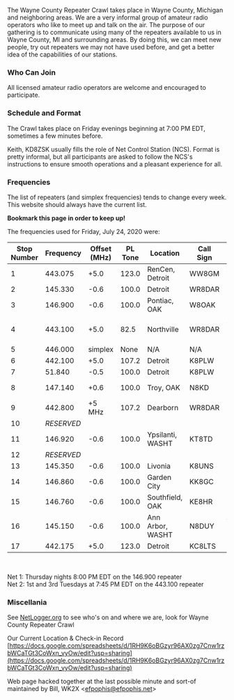 The Wayne County Repeater Crawl takes place in Wayne County, Michigan and neighboring areas. We are a very informal group of amateur radio operators who like to meet up and talk on the air. The purpose of our gathering is to communicate using many of the repeaters available to us in Wayne County, MI and surrounding areas. By doing this, we can meet new people, try out repeaters we may not have used before, and get a better idea of the capabilities of our stations. 

### Who Can Join

All licensed amateur radio operators are welcome and encouraged to participate.

### Schedule and Format

The Crawl takes place on Friday evenings beginning at 7:00 PM EDT, sometimes a few minutes before.

Keith, KD8ZSK usually fills the role of Net Control Station (NCS). Format is pretty informal, but all participants are asked to follow the NCS's instructions to ensure smooth operations and a pleasant experience for all.

### Frequencies

The list of repeaters (and simplex frequencies) tends to change every week. This website should always have the current list. 

**Bookmark this page in order to keep up!**

The frequencies used for Friday, July 24, 2020 were:


|Stop Number | Frequency  | Offset (MHz)   | PL Tone  | Location        |  Call Sign | Other Info    |
|------------|------------|-----------|----------|-----------------|------------|---------------|
|1           | 443.075    | +5.0     | 123.0    | RenCen, Detroit | WW8GM      | Allstar 47185 |
|2           | 145.330    | -0.6  | 100.0    | Detroit         | WR8DAR     |               |
|3           | 146.900    | -0.6  | 100.0    | Pontiac, OAK| W8OAK      | Net 1    |
|4           | 443.100    | +5.0    | 82.5     | Northville      | WR8DAR     | Allstar 45504, Net 2 |
|5           | 446.000    | simplex   | None     | N/A             | N/A        |               |
|6           | 442.100    | +5.0     | 107.2    | Detroit         | K8PLW      |               |
|7           |  51.840    | -0.5  | 100.0    | Detroit         | K8PLW      | 6M FM!        |
|8           | 147.140    | +0.6  | 100.0    | Troy, OAK   | N8KD       | SMART system  |
|9           | 442.800    | +5 MHz    | 107.2    | Dearborn        | WR8DAR     |               |
|10          | *RESERVED* |           |          |                 |            |               |
|11          | 146.920    | -0.6  | 100.0    | Ypsilanti, WASHT | KT8TD |               |
|12          | *RESERVED* |           |          |                 |            |               |
|13          | 145.350    | -0.6   | 100.0    | Livonia         | K8UNS      |               |
|14          | 146.860    | -0.6   | 100.0    | Garden City     | KK8GC      |               |
|15          | 146.760    | -0.6   | 100.0    | Southfield, OAK | KE8HR  |               |
|16          | 145.150    | -0.6   | 100.0    | Ann Arbor, WASHT | N8DUY | Washtenaw Skywarn |
|17          | 442.175    | +5.0    | 123.0    | Detroit         | KC8LTS     |                |

&nbsp;

Net 1: Thursday nights 8:00 PM EDT on the 146.900 repeater   
Net 2: 1st and 3rd Tuesdays at 7:45 PM EDT on the 443.100 repeater

### Miscellania

See [NetLogger.org](https://netlogger.org) to see who's on and where we are, look for Wayne County Repeater Crawl

Our Current Location & Check-in Record [https://docs.google.com/spreadsheets/d/1RH9K6oBGzyr96AX0zg7Cnw1rzbWCaTGt3CoWxn_vyOw/edit?usp=sharing](https://docs.google.com/spreadsheets/d/1RH9K6oBGzyr96AX0zg7Cnw1rzbWCaTGt3CoWxn_vyOw/edit?usp=sharing)

Web page hacked together at the last possible minute and sort-of maintained by Bill, WK2X <[efpophis@efpophis.net](mailto:efpophis@efpophis.net)>
